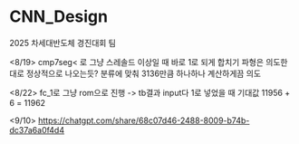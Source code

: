 # CNN_Design
2025 차세대반도체 경진대회 팀

<8/19>
cmp7seg< 로 그냥 스레솔드 이상일 때 바로 1로 되게 합치기
파형은 의도한대로 정상적으로 나오는듯? 분류에 맞춰 3136만큼 하나하나 계산하게끔 의도

<8/22>
fc_1로 그냥 rom으로 진행 -> tb결과 input다 1로 넣었을 때 기대값 11956 + 6 = 11962

<9/10>
https://chatgpt.com/share/68c07d46-2488-8009-b74b-dc37a6a0f4d4
